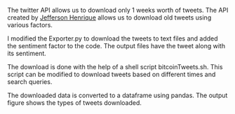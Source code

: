 The twitter API allows us to download only 1 weeks worth of tweets. The API created by [Jefferson Henrique](https://github.com/Jefferson-Henrique) allows us to download old tweets using various factors. 

I modified the Exporter.py to download the tweets to text files and added the sentiment factor to the code. The output files have the tweet along with its sentiment. 

The download is done with the help of a shell script bitcoinTweets.sh. This script can be modified to download tweets based on different times and search queries. 

The downloaded data is converted to a dataframe using pandas. The output figure shows the types of tweets downloaded.
